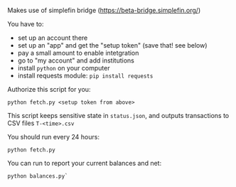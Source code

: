 Makes use of simplefin bridge (https://beta-bridge.simplefin.org/)

You have to:
 - set up an account there
 - set up an "app" and get the "setup token" (save that! see below)
 - pay a small amount to enable intetgration
 - go to "my account" and add institutions
 - install `python` on your computer
 - install requests module: `pip install requests`
 
Authorize this script for you:

  `python fetch.py <setup token from above>`

This script keeps sensitive state in `status.json`, and outputs transactions to CSV files `T-<time>.csv`

You should run every 24 hours:

    python fetch.py

You can run to report your current balances and net:

    python balances.py`

